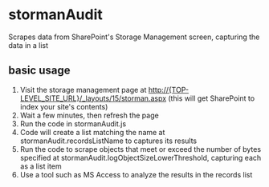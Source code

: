 # stormanAudit
Scrapes data from SharePoint's Storage Management screen, capturing the data in a list

## basic usage
1. Visit the storage management page at [http://{TOP-LEVEL_SITE_URL}/_layouts/15/storman.aspx](http://{TOP-LEVEL_SITE_URL}/_layouts/15/storman.aspx) (this will get SharePoint to index your site's contents)
2. Wait a few minutes, then refresh the page
3. Run the code in stormanAudit.js
4. Code will create a list matching the name at stormanAudit.recordsListName to captures its results
5. Run the code to scrape objects that meet or exceed the number of bytes specified at stormanAudit.logObjectSizeLowerThreshold, capturing each as a list item
6. Use a tool such as MS Access to analyze the results in the records list
